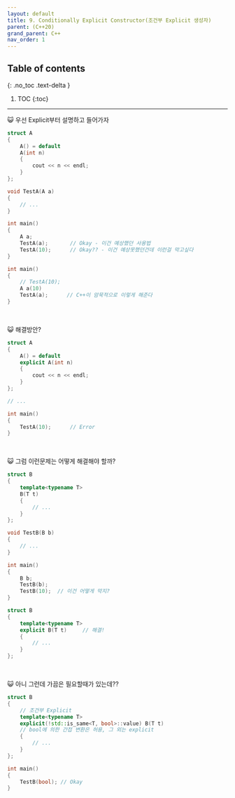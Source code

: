 ```yaml
---
layout: default
title: 9. Conditionally Explicit Constructor(조건부 Explicit 생성자)
parent: (C++20)
grand_parent: C++
nav_order: 1
---
```


## Table of contents
{: .no_toc .text-delta }

1. TOC
{:toc}

---

😺 우선 Explicit부터 설명하고 들어가자

```cpp
struct A
{
    A() = default
    A(int n)
    {
        cout << n << endl;
    }
};

void TestA(A a)
{
    // ...
}

int main()
{
    A a;
    TestA(a);       // Okay - 이건 예상했던 사용법
    TestA(10);      // Okay?? - 이건 예상못했던건데 이런걸 막고싶다
}
```

```cpp
int main()
{
    // TestA(10);
    A a(10)
    TestA(a);      // C++이 암묵적으로 이렇게 해준다
}
```

<br>

😺 해결방안?

```cpp
struct A
{
    A() = default
    explicit A(int n)
    {
        cout << n << endl;
    }
};

// ...

int main()
{
    TestA(10);      // Error
}
```

<br>

😺 그럼 이런문제는 어떻게 해결해야 할까?

```cpp
struct B
{
    template<typename T>
    B(T t)
    {
        // ...
    }
};

void TestB(B b)
{
    // ...
}

int main()
{
    B b;
    TestB(b);
    TestB(10);  // 이건 어떻게 막지?
}
```

```cpp
struct B
{
    template<typename T>
    explicit B(T t)     // 해결!
    {
        // ...
    }
};
```

<br>

😺 아니 그런데 가끔은 필요할때가 있는데??

```cpp
struct B
{
    // 조건부 Explicit
    template<typename T>
    explicit(!std::is_same<T, bool>::value) B(T t)
    // bool에 의한 간접 변환은 허용, 그 외는 explicit
    {
        // ...
    }
};

int main()
{
    TestB(bool); // Okay
}
```